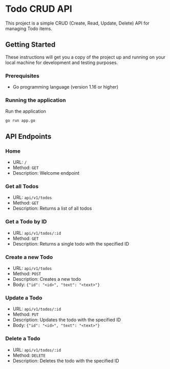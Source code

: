 
# Todo CRUD API

This project is a simple CRUD (Create, Read, Update, Delete) API for managing Todo items.

## Getting Started

These instructions will get you a copy of the project up and running on your local machine for development and testing purposes.

### Prerequisites

- Go programming language (version 1.16 or higher)

### Running the application

Run the application
```bashyar
go run app.go
```

## API Endpoints

### Home

- URL: `/`
- Method: `GET`
- Description: Welcome endpoint

### Get all Todos

- URL: `api/v1/todos`
- Method: `GET`
- Description: Returns a list of all todos

### Get a Todo by ID

- URL: `api/v1/todos/:id`
- Method: `GET`
- Description: Returns a single todo with the specified ID

### Create a new Todo

- URL: `api/v1/todos`
- Method: `POST`
- Description: Creates a new todo
- Body: `{"id": "<id>", "text": "<text>"}`

### Update a Todo

- URL: `api/v1/todos/:id`
- Method: `PUT`
- Description: Updates the todo with the specified ID
- Body: `{"id": "<id>", "text": "<text>"}`

### Delete a Todo

- URL: `api/v1/todos/:id`
- Method: `DELETE`
- Description: Deletes the todo with the specified ID
